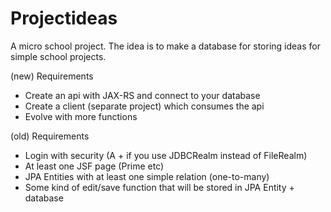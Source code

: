 # Projectideas

A micro school project. The idea is to make a database for storing ideas for simple 
school projects.

(new) Requirements
- Create an api with JAX-RS and connect to your database 
- Create a client (separate project) which consumes the api
- Evolve with more functions


(old) Requirements
- Login with security (A + if you use JDBCRealm instead of FileRealm)
- At least one JSF page (Prime etc)
- JPA Entities with at least one simple relation (one-to-many)
- Some kind of edit/save function that will be stored in JPA Entity + database

